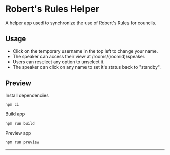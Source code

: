 # Robert's Rules Helper

A helper app used to synchronize the use of Robert's Rules for councils.

## Usage

- Click on the temporary username in the top left to change your name.
- The speaker can access their view at /rooms/(roomid)/speaker.
- Users can reselect any option to unselect it.
- The speaker can click on any name to set it's status back to "standby".

## Preview

Install dependencies

```bash
npm ci
```

Build app

```bash
npm run build
```

Preview app

```bash
npm run preview
```

---
